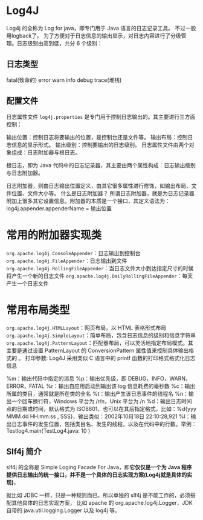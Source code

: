 # Log4J
Log4j 的全称为 Log for java，即专门用于 Java 语言的日志记录工具。
不过一般用logback了。
为了方便对于日志信息的输出显示，对日志内容进行了分级管理。日志级别由高到低，共分 6 个级别：
## 日志类型
fatal(致命的)
error
warn
info
debug
trace(堆栈)

## 配置文件
日志属性文件 `log4j.properties` 是专门用于控制日志输出的。其主要进行三方面控制：

输出位置：控制日志将要输出的位置，是控制台还是文件等。
输出布局：控制日志信息的显示形式。
输出级别：控制要输出的日志级别。
日志属性文件由两个对象组成：日志附加器与根日志。

根日志，即为 Java 代码中的日志记录器，其主要由两个属性构成：日志输出级别与日志附加器。

日志附加器，则由日志输出位置定义，由其它很多属性进行修饰，如输出布局、文件位置、文件大小等。
什么是日志附加器？
所谓日志附加器，就是为日志记录器附加上很多其它设置信息。附加器的本质是一个接口，其定义语法为：log4j.appender.appenderName = 输出位置

# 常用的附加器实现类
`org.apache.log4j.ConsoleAppender`：日志输出到控制台
`org.apache.log4j.FileAppender`：日志输出到文件
`org.apache.log4j.RollingFileAppender`：当日志文件大小到达指定尺寸的时候将产生一个新的日志文件
`org.apache.log4j.DailyRollingFileAppender`：每天产生一个日志文件
# 常用布局类型
`org.apache.log4j.HTMLLayout`：网页布局，以 HTML 表格形式布局
`org.apache.log4j.SimpleLayout`：简单布局，包含日志信息的级别和信息字符串
`org.apache.log4j.PatternLayout`：匹配器布局，可以灵活地指定布局模式。其主要是通过设置 PatternLayout 的 ConversionPattern 属性值来控制具体输出格式的 。
打印参数: Log4J 采用类似 C 语言中的 printf 函数的打印格式格式化日志信息

%m：输出代码中指定的消息
%p：输出优先级，即 DEBUG，INFO，WARN，ERROR，FATAL
%r：输出自应用启动到输出该 log 信息耗费的毫秒数
%c：输出所属的类目，通常就是所在类的全名
%t：输出产生该日志事件的线程名
%n：输出一个回车换行符，Windows 平台为 /r/n，Unix 平台为 /n
%d：输出日志时间点的日期或时间，默认格式为 ISO8601，也可以在其后指定格式，比如：%d{yyy MMM dd HH:mm:ss , SSS}，输出类似：2002年10月18日 22:10:28,921
%l：输出日志事件的发生位置，包括类目名、发生的线程，以及在代码中的行数。举例：Testlog4.main(TestLog4.java: 10 )

## Slf4j 简介
slf4j 的全称是 Simple Loging Facade For Java，即**它仅仅是一个为 Java 程序提供日志输出的统一接口，并不是一个具体的日志实现方案(Log4j就是具体的实现)**，

就比如 JDBC 一样，只是一种规则而已。所以单独的 slf4j 是不能工作的，必须搭配其他具体的日志实现方案，
比如 apache 的 org.apache.log4j.Logger，JDK 自带的 java.util.logging.Logger 以及 log4j 等。



